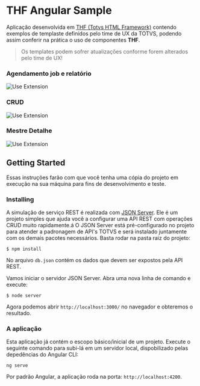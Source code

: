 # THF Angular Sample
Aplicação desenvolvida em [THF (Totvs HTML Framework)](https://thf.totvs.com.br/home) contendo exemplos de templaste definidos pelo time de UX da TOTVS, podendo assim conferir na prática o uso de componentes **THF**.

> Os templates podem sofrer atualizações conforme forem alterados pelo time de UX! 

### Agendamento job e relatório
![Use Extension](https://github.com/totvs/thf-angular-sample/raw/master/assets/images/job-scheduler.gif)

### CRUD
![Use Extension](https://github.com/totvs/thf-angular-sample/raw/master/assets/images/crud.gif)

### Mestre Detalhe
![Use Extension](https://github.com/totvs/thf-angular-sample/raw/master/assets/images/master-detail.gif)

## Getting Started
Essas instruções farão com que você tenha uma cópia do projeto em execução na sua máquina para fins de desenvolvimento e teste.

### Installing
A simulação de serviço REST é realizada com [JSON Server](https://github.com/typicode/json-server). Ele é um projeto simples que ajuda você a configurar uma API REST com operações CRUD muito rapidamente.á O JSON Server está pré-configurado no projeto para atender a padronagem de API's TOTVS e será instalado juntamente com os demais pacotes necessários. Basta rodar na pasta raiz do projeto:

```
$ npm install
```

No arquivo `db.json` contém os dados que devem ser expostos pela API REST.

Vamos iniciar o servidor JSON Server. Abra uma nova linha de comando e execute:

```
$ node server
```

Agora podemos abrir `http://localhost:3000/` no navegador e obteremos o resultado.

### A aplicação

Esta aplicação já contém o escopo básico/inicial de um projeto. Execute o seguinte comando para subi-lá em um servidor local, dispobilizado pelas depedências do Angular CLI:

```
ng serve
```

Por padrão Angular, a aplicação roda na porta: `http://localhost:4200`.
